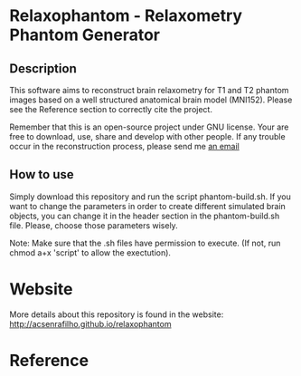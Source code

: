 # Relaxophantom - Relaxometry Phantom Generator

## Description

This software aims to reconstruct brain relaxometry for T1 and T2 phantom images based on a well structured anatomical brain model (MNI152). Please see the Reference section to correctly cite the project.

Remember that this is an open-source project under GNU license. Your are free to download, use, share and develop with other people. If any trouble occur in the reconstruction process, please send me [an email](mailto:acsenrafilho@gmail.com)   

## How to use

Simply download this repository and run the script phantom-build.sh. If you want to change the parameters in order to create different simulated brain objects, you can change it in the header section in the phantom-build.sh file. Please, choose those parameters wisely.

Note: Make sure that the .sh files have permission to execute. (If not, run chmod a+x 'script' to allow the exectution).

# Website

More details about this repository is found in the website:
<http://acsenrafilho.github.io/relaxophantom>

# Reference 
